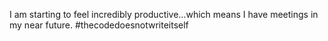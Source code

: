<!--
id: 1346023769
link: http://kevinisom.info/post/1346023769/i-am-starting-to-feel-incredibly-productive-which
slug: i-am-starting-to-feel-incredibly-productive-which
date: Tue Oct 19 2010 09:59:00 GMT+1300 (NZDT)
raw: {"blog_name":"kevinisom","id":1346023769,"post_url":"http://kevinisom.info/post/1346023769/i-am-starting-to-feel-incredibly-productive-which","slug":"i-am-starting-to-feel-incredibly-productive-which","type":"text","date":"2010-10-18 20:59:00 GMT","timestamp":1287435540,"state":"published","format":"html","reblog_key":"hp7UiTtl","tags":[],"short_url":"http://tmblr.co/Zw68Yy1GEh5P","highlighted":[],"feed_item":"http://twitter.com/kev_nz/statuses/27674207559","from_feed_id":"650289","note_count":0,"title":null,"body":"<p>I am starting to feel incredibly productive&#8230;which means I have meetings in my near future. #thecodedoesnotwriteitself</p>"}
publish: 2010-10-019
tags: 
title: null
-->


I am starting to feel incredibly productive…which means I have meetings
in my near future. \#thecodedoesnotwriteitself


